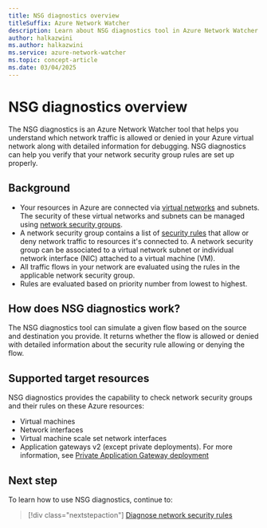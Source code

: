 ```yaml
---
title: NSG diagnostics overview
titleSuffix: Azure Network Watcher
description: Learn about NSG diagnostics tool in Azure Network Watcher how it can help you troubleshoot traffic issues.
author: halkazwini
ms.author: halkazwini
ms.service: azure-network-watcher
ms.topic: concept-article
ms.date: 03/04/2025
---
```


# NSG diagnostics overview

The NSG diagnostics is an Azure Network Watcher tool that helps you understand which network traffic is allowed or denied in your Azure virtual network along with detailed information for debugging. NSG diagnostics can help you verify that your network security group rules are set up properly. 

## Background

- Your resources in Azure are connected via [virtual networks](../virtual-network/virtual-networks-overview.md) and subnets. The security of these virtual networks and subnets can be managed using [network security groups](../virtual-network/network-security-groups-overview.md).
- A network security group contains a list of [security rules](../virtual-network/network-security-groups-overview.md#security-rules) that allow or deny network traffic to resources it's connected to. A network security group can be associated to a virtual network subnet or individual network interface (NIC) attached to a virtual machine (VM). 
- All traffic flows in your network are evaluated using the rules in the applicable network security group.
- Rules are evaluated based on priority number from lowest to highest.

## How does NSG diagnostics work? 

The NSG diagnostics tool can simulate a given flow based on the source and destination you provide. It returns whether the flow is allowed or denied with detailed information about the security rule allowing or denying the flow.

## Supported target resources

NSG diagnostics provides the capability to check network security groups and their rules on these Azure resources:

- Virtual machines
- Network interfaces
- Virtual machine scale set network interfaces
- Application gateways v2 (except private deployments). For more information, see [Private Application Gateway deployment](../application-gateway/application-gateway-private-deployment.md)

## Next step

To learn how to use NSG diagnostics, continue to:

> [!div class="nextstepaction"]
> [Diagnose network security rules](diagnose-network-security-rules.md)
